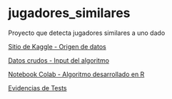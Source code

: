 # jugadores_similares

Proyecto que detecta jugadores similares a uno dado

[Sitio de Kaggle - Origen de datos](https://www.kaggle.com/karangadiya/fifa19)

[Datos crudos - Input del algoritmo](https://raw.githubusercontent.com/fcirigliano/jugadores_similares/main/FIFA_2019.csv)

[Notebook Colab - Algoritmo desarrollado en R](https://github.com/fcirigliano/jugadores_similares/blob/main/Jugadores_Similares.ipynb)

[Evidencias de Tests](https://github.com/fcirigliano/jugadores_similares/blob/main/Test%20Jugadores%20Similares.txt)
